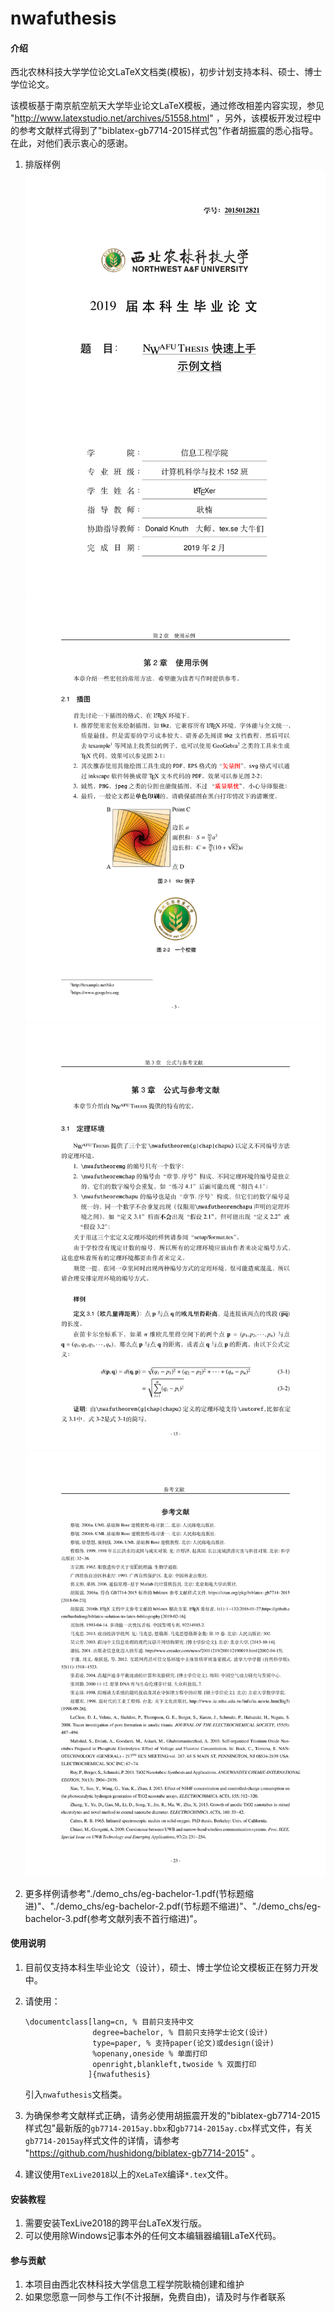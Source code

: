 # nwafuthesis

#### 介绍
西北农林科技大学学位论文LaTeX文档类(模板)，初步计划支持本科、硕士、博士学位论文。

该模板基于南京航空航天大学毕业论文LaTeX模板，通过修改相差内容实现，参见 "http://www.latexstudio.net/archives/51558.html" ，另外，该模板开发过程中的参考文献样式得到了"biblatex-gb7714-2015样式包"作者胡振震的悉心指导。在此，对他们表示衷心的感谢。

1. 排版样例
![](./screenshot/output00.png)
![](./screenshot/output01.png)
![](./screenshot/output02.png)
![](./screenshot/output03.png)


2. 更多样例请参考"./demo_chs/eg-bachelor-1.pdf(节标题缩进)"、"./demo_chs/eg-bachelor-2.pdf(节标题不缩进)"、"./demo_chs/eg-bachelor-3.pdf(参考文献列表不首行缩进)"。

#### 使用说明

1. 目前仅支持本科生毕业论文（设计），硕士、博士学位论文模板正在努力开发中。
2. 请使用：
   ```
   \documentclass[lang=cn, % 目前只支持中文
                  degree=bachelor, % 目前只支持学士论文(设计)
                  type=paper, % 支持paper(论文)或design(设计)
                  %openany,oneside % 单面打印
                  openright,blankleft,twoside % 双面打印
                 ]{nwafuthesis}
   ```
   引入`nwafuthesis`文档类。
3. 为确保参考文献样式正确，请务必使用胡振震开发的"biblatex-gb7714-2015样式包"最新版的`gb7714-2015ay.bbx`和`gb7714-2015ay.cbx`样式文件，有关`gb7714-2015ay`样式文件的详情，请参考 "https://github.com/hushidong/biblatex-gb7714-2015" 。

4. 建议使用`TexLive2018`以上的`XeLaTeX`编译`*.tex`文件。

#### 安装教程

1. 需要安装TexLive2018的跨平台LaTeX发行版。
2. 可以使用除Windows记事本外的任何文本编辑器编辑LaTeX代码。

#### 参与贡献

1. 本项目由西北农林科技大学信息工程学院耿楠创建和维护
2. 如果您愿意一同参与工作(不计报酬，免费自由)，请及时与作者联系
